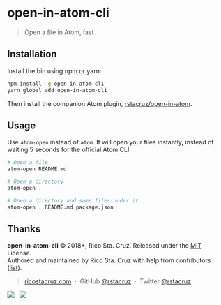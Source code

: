 # open-in-atom-cli

> Open a file in Atom, fast

## Installation

Install the bin using npm or yarn:

```sh
npm install -g open-in-atom-cli
yarn global add open-in-atom-cli
```

Then install the companion Atom plugin, [rstacruz/open-in-atom].

[rstacruz/open-in-atom]: https://github.com/rstacruz/open-in-atom

## Usage

Use `atom-open` instead of `atom`. It will open your files instantly, instead of waiting 5 seconds for the official Atom CLI.

```sh
# Open a file
atom-open README.md

# Open a directory
atom-open .

# Open a directory and some files under it
atom-open . README.md package.json
```

## Thanks

**open-in-atom-cli** © 2018+, Rico Sta. Cruz. Released under the [MIT] License.<br>
Authored and maintained by Rico Sta. Cruz with help from contributors ([list][contributors]).

> [ricostacruz.com](http://ricostacruz.com) &nbsp;&middot;&nbsp;
> GitHub [@rstacruz](https://github.com/rstacruz) &nbsp;&middot;&nbsp;
> Twitter [@rstacruz](https://twitter.com/rstacruz)

[![](https://img.shields.io/github/followers/rstacruz.svg?style=social&label=@rstacruz)](https://github.com/rstacruz) &nbsp;
[![](https://img.shields.io/twitter/follow/rstacruz.svg?style=social&label=@rstacruz)](https://twitter.com/rstacruz)

[mit]: http://mit-license.org/
[contributors]: http://github.com/rstacruz/open-in-atom-cli/contributors
